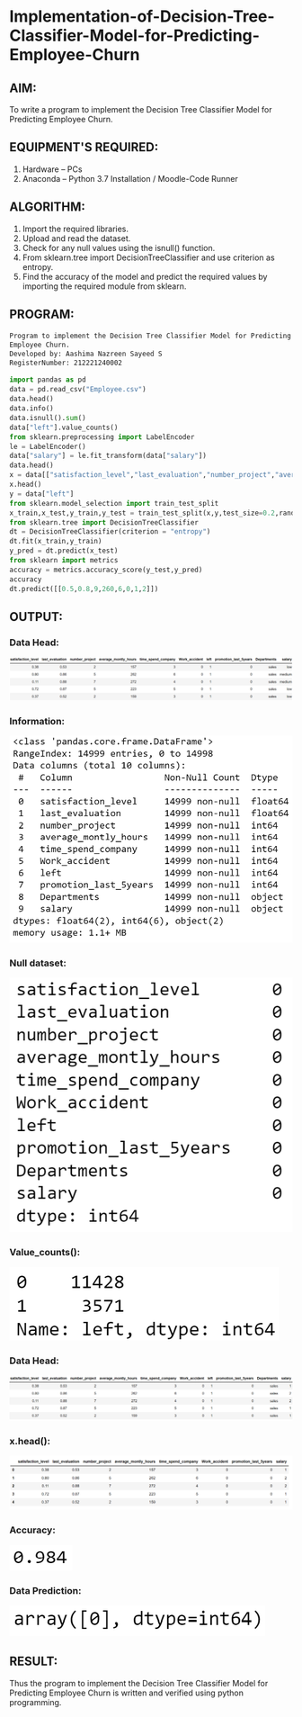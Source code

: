 # Implementation-of-Decision-Tree-Classifier-Model-for-Predicting-Employee-Churn

## AIM:
To write a program to implement the Decision Tree Classifier Model for Predicting Employee Churn.

## EQUIPMENT'S REQUIRED:
1. Hardware – PCs
2. Anaconda – Python 3.7 Installation / Moodle-Code Runner

## ALGORITHM:
1. Import the required libraries.
2. Upload and read the dataset.
3. Check for any null values using the isnull() function.
4. From sklearn.tree import DecisionTreeClassifier and use criterion as entropy.
5. Find the accuracy of the model and predict the required values by importing the required module from sklearn.


## PROGRAM:
```
Program to implement the Decision Tree Classifier Model for Predicting Employee Churn.
Developed by: Aashima Nazreen Sayeed S
RegisterNumber: 212221240002
```

```python
import pandas as pd 
data = pd.read_csv("Employee.csv")
data.head()
data.info()
data.isnull().sum()
data["left"].value_counts()
from sklearn.preprocessing import LabelEncoder
le = LabelEncoder()
data["salary"] = le.fit_transform(data["salary"])
data.head()
x = data[["satisfaction_level","last_evaluation","number_project","average_montly_hours","time_spend_company","Work_accident","promotion_last_5years","salary"]]
x.head()
y = data["left"]
from sklearn.model_selection import train_test_split
x_train,x_test,y_train,y_test = train_test_split(x,y,test_size=0.2,random_state=100)
from sklearn.tree import DecisionTreeClassifier
dt = DecisionTreeClassifier(criterion = "entropy")
dt.fit(x_train,y_train)
y_pred = dt.predict(x_test)
from sklearn import metrics
accuracy = metrics.accuracy_score(y_test,y_pred)
accuracy
dt.predict([[0.5,0.8,9,260,6,0,1,2]])

```

## OUTPUT:
### Data Head:
![output](./head.png)
<br>

### Information:
![output](./info.png)
<br>

### Null dataset:
![output](./null.png)
<br>

### Value_counts():
![output](./left.png)
<br>

### Data Head:
![output](./head2.png)
<br>

### x.head():
![output](./xhead.png)
<br>

### Accuracy:
![output](./accuracy.png)
<br>

### Data Prediction:
![output](./predict.png)
<br>


## RESULT:
Thus the program to implement the  Decision Tree Classifier Model for Predicting Employee Churn is written and verified using python programming.
